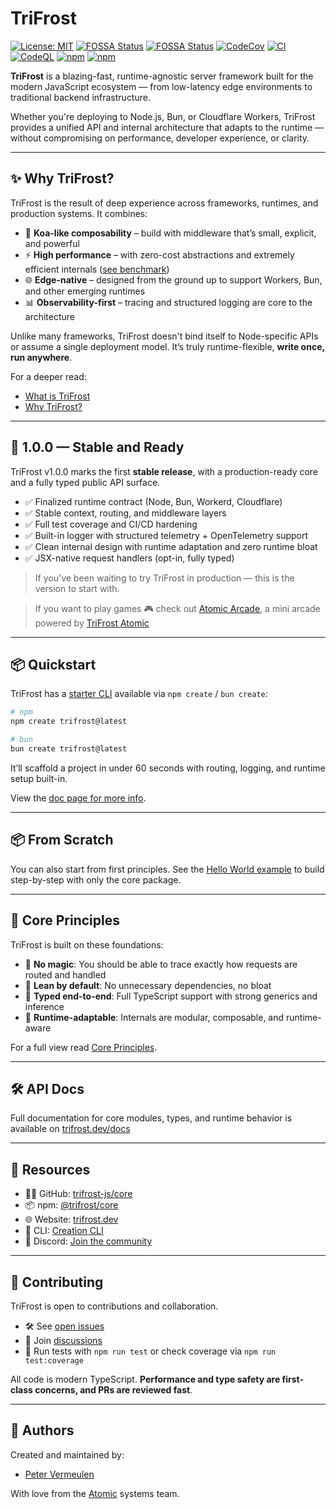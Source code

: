 # TriFrost

[![License: MIT](https://img.shields.io/badge/license-MIT-blue.svg)](LICENSE)
[![FOSSA Status](https://app.fossa.com/api/projects/git%2Bgithub.com%2Ftrifrost-js%2Fcore.svg?type=shield&issueType=license)](https://app.fossa.com/projects/git%2Bgithub.com%2Ftrifrost-js%2Fcore?ref=badge_shield&issueType=license)
[![FOSSA Status](https://app.fossa.com/api/projects/git%2Bgithub.com%2Ftrifrost-js%2Fcore.svg?type=shield&issueType=security)](https://app.fossa.com/projects/git%2Bgithub.com%2Ftrifrost-js%2Fcore?ref=badge_shield&issueType=security)
[![CodeCov](https://codecov.io/gh/trifrost-js/core/graph/badge.svg?token=WGGKOQH7MB)](https://codecov.io/gh/trifrost-js/core)
[![CI](https://github.com/trifrost-js/core/actions/workflows/ci.yml/badge.svg)](https://github.com/trifrost-js/core/actions/workflows/ci.yml)
[![CodeQL](https://github.com/trifrost-js/core/actions/workflows/github-code-scanning/codeql/badge.svg)](https://github.com/trifrost-js/core/actions/workflows/github-code-scanning/codeql)
[![npm](https://img.shields.io/npm/v/@trifrost/core.svg)](https://www.npmjs.com/package/@trifrost/core)
[![npm](https://img.shields.io/npm/dm/@trifrost/core.svg)](https://www.npmjs.com/package/@trifrost/core)

**TriFrost** is a blazing-fast, runtime-agnostic server framework built for the modern JavaScript ecosystem — from low-latency edge environments to traditional backend infrastructure.

Whether you're deploying to Node.js, Bun, or Cloudflare Workers, TriFrost provides a unified API and internal architecture that adapts to the runtime — without compromising on performance, developer experience, or clarity.

---

## ✨ Why TriFrost?
TriFrost is the result of deep experience across frameworks, runtimes, and production systems. It combines:

- 🧩 **Koa-like composability** – build with middleware that’s small, explicit, and powerful
- ⚡ **High performance** – with zero-cost abstractions and extremely efficient internals ([see benchmark](https://www.trifrost.dev/news/blog/hello_world_benchmark_trifrost))
- 🌐 **Edge-native** – designed from the ground up to support Workers, Bun, and other emerging runtimes
- 📊 **Observability-first** – tracing and structured logging are core to the architecture

Unlike many frameworks, TriFrost doesn't bind itself to Node-specific APIs or assume a single deployment model. It’s truly runtime-flexible, **write once, run anywhere**.

For a deeper read:
- [What is TriFrost](https://www.trifrost.dev/docs/what-is-trifrost)
- [Why TriFrost?](https://www.trifrost.dev/news/blog/why_trifrost_exists)

---

## 🚀 1.0.0 — Stable and Ready
TriFrost v1.0.0 marks the first **stable release**, with a production-ready core and a fully typed public API surface.

- ✅ Finalized runtime contract (Node, Bun, Workerd, Cloudflare)
- ✅ Stable context, routing, and middleware layers
- ✅ Full test coverage and CI/CD hardening
- ✅ Built-in logger with structured telemetry + OpenTelemetry support
- ✅ Clean internal design with runtime adaptation and zero runtime bloat
- ✅ JSX-native request handlers (opt-in, fully typed)

> If you've been waiting to try TriFrost in production — this is the version to start with.

> If you want to play games 🎮 check out [Atomic Arcade](https://arcade.trifrost.dev), a mini arcade powered by [TriFrost Atomic](https://www.trifrost.dev/docs/jsx-atomic)

---

## 📦 Quickstart
TriFrost has a [starter CLI](https://github.com/trifrost-js/create-trifrost) available via `npm create` / `bun create`:

```bash
# npm
npm create trifrost@latest

# bun
bun create trifrost@latest
```

It’ll scaffold a project in under 60 seconds with routing, logging, and runtime setup built-in.

View the [doc page for more info](https://www.trifrost.dev/docs/cli-quickstart).

---

## 📦 From Scratch
You can also start from first principles. See the [Hello World example](https://www.trifrost.dev/docs/hello-world-example) to build step-by-step with only the core package.

---

## 🧠 Core Principles
TriFrost is built on these foundations:
- 🧠 **No magic**: You should be able to trace exactly how requests are routed and handled
- 🧱 **Lean by default**: No unnecessary dependencies, no bloat
- 🧾 **Typed end-to-end**: Full TypeScript support with strong generics and inference
- 🧬 **Runtime-adaptable**: Internals are modular, composable, and runtime-aware

For a full view read [Core Principles](https://www.trifrost.dev/docs/core-principles).

---

## 🛠️ API Docs
Full documentation for core modules, types, and runtime behavior is available on [trifrost.dev/docs](https://www.trifrost.dev/docs)

---

## 🔗 Resources
- 🧑‍💻 GitHub: [trifrost-js/core](https://github.com/trifrost-js/core)
- 📦 npm: [@trifrost/core](https://www.npmjs.com/package/@trifrost/core)
- 🌐 Website: [trifrost.dev](https://trifrost.dev/)
- 🤖 CLI: [Creation CLI](https://github.com/trifrost-js/create-trifrost)
- 💬 Discord: [Join the community](https://discord.gg/e9zTXmtBG8)

---

## 🤝 Contributing
TriFrost is open to contributions and collaboration.
- 🛠️ See [open issues](https://github.com/trifrost-js/core/issues)
- 💬 Join [discussions](https://github.com/trifrost-js/core/discussions)
- 🧪 Run tests with `npm run test` or check coverage via `npm run test:coverage`

All code is modern TypeScript. **Performance and type safety are first-class concerns, and PRs are reviewed fast**.

---

## 👤 Authors
Created and maintained by:
- [Peter Vermeulen](https://github.com/peterver)

With love from the [Atomic](https://arcade.trifrost.dev) systems team.